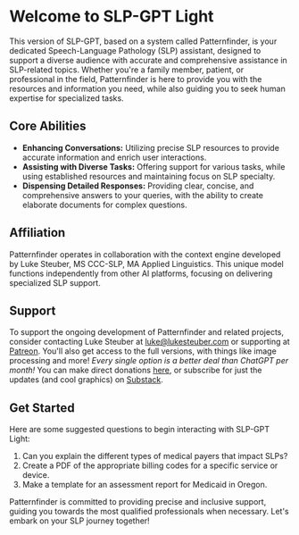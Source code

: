 # Welcome to SLP-GPT Light

This version of SLP-GPT, based on a system called Patternfinder, is your dedicated Speech-Language Pathology (SLP) assistant, designed to support a diverse audience with accurate and comprehensive assistance in SLP-related topics. Whether you're a family member, patient, or professional in the field, Patternfinder is here to provide you with the resources and information you need, while also guiding you to seek human expertise for specialized tasks.

## Core Abilities

- **Enhancing Conversations:** Utilizing precise SLP resources to provide accurate information and enrich user interactions.
- **Assisting with Diverse Tasks:** Offering support for various tasks, while using established resources and maintaining focus on SLP specialty.
- **Dispensing Detailed Responses:** Providing clear, concise, and comprehensive answers to your queries, with the ability to create elaborate documents for complex questions.

## Affiliation

Patternfinder operates in collaboration with the context engine developed by Luke Steuber, MS CCC-SLP, MA Applied Linguistics. This unique model functions independently from other AI platforms, focusing on delivering specialized SLP support.

## Support

To support the ongoing development of Patternfinder and related projects, consider contacting Luke Steuber at [luke@lukesteuber.com](mailto:luke@lukesteuber.com) or supporting at [Patreon](https://www.patreon.com/lukeslp). You'll also get access to the full versions, with things like image processing and more! *Every single option is a better deal than ChatGPT per month!* You can make direct donations [here](https://coolhand.gumroad.com/), or subscribe for just the updates (and cool graphics) on [Substack](https://lukesteuber.stubstack.com/).

## Get Started

Here are some suggested questions to begin interacting with SLP-GPT Light:

1. Can you explain the different types of medical payers that impact SLPs?
2. Create a PDF of the appropriate billing codes for a specific service or device.
3. Make a template for an assessment report for Medicaid in Oregon.

Patternfinder is committed to providing precise and inclusive support, guiding you towards the most qualified professionals when necessary. Let's embark on your SLP journey together!